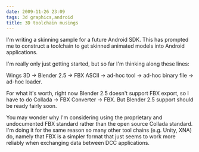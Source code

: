 ```yaml
---
date: 2009-11-26 23:09
tags: 3d graphics,android
title: 3D toolchain musings
---
```


I'm writing a skinning sample for a future Android SDK. This has prompted me
to construct a toolchain to get skinned animated models into Android
applications.

I'm really only just getting started, but so far I'm thinking along these
lines:

Wings 3D -> Blender 2.5 -> FBX ASCII -> ad-hoc tool -> ad-hoc binary file ->
ad-hoc loader.

For what it's worth, right now Blender 2.5 doesn't support FBX export, so I
have to do Collada -> FBX Converter -> FBX. But Blender 2.5 support should be
ready fairly soon.

You may wonder why I'm considering using the proprietary and undocumented FBX
standard rather than the open source Collada standard. I'm doing it for the
same reason so many other tool chains (e.g. Unity, XNA) do, namely that FBX is
a simpler format that just seems to work more reliably when exchanging data
between DCC applications.
